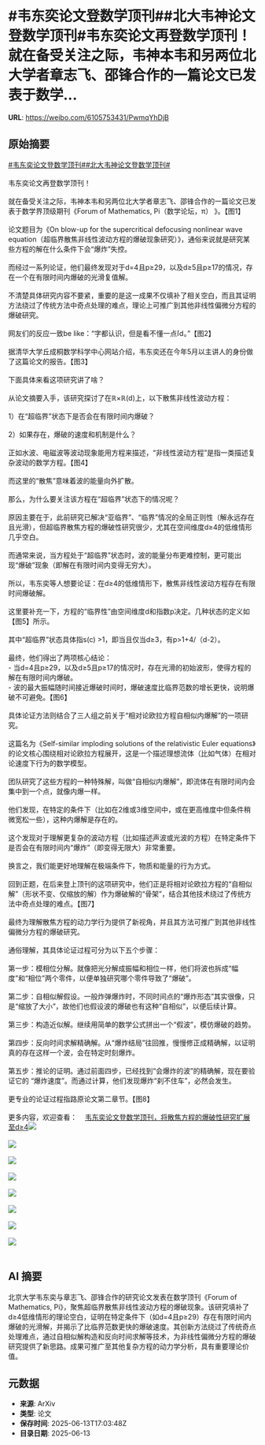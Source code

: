 # #韦东奕论文登数学顶刊##北大韦神论文登数学顶刊#韦东奕论文再登数学顶刊！就在备受关注之际，韦神本韦和另两位北大学者章志飞、邵锋合作的一篇论文已发表于数学...

**URL**: https://weibo.com/6105753431/PwmqYhDjB

## 原始摘要

<a href="https://m.weibo.cn/search?containerid=231522type%3D1%26t%3D10%26q%3D%23%E9%9F%A6%E4%B8%9C%E5%A5%95%E8%AE%BA%E6%96%87%E7%99%BB%E6%95%B0%E5%AD%A6%E9%A1%B6%E5%88%8A%23&amp;extparam=%23%E9%9F%A6%E4%B8%9C%E5%A5%95%E8%AE%BA%E6%96%87%E7%99%BB%E6%95%B0%E5%AD%A6%E9%A1%B6%E5%88%8A%23" data-hide=""><span class="surl-text">#韦东奕论文登数学顶刊#</span></a><a href="https://m.weibo.cn/search?containerid=231522type%3D1%26t%3D10%26q%3D%23%E5%8C%97%E5%A4%A7%E9%9F%A6%E7%A5%9E%E8%AE%BA%E6%96%87%E7%99%BB%E6%95%B0%E5%AD%A6%E9%A1%B6%E5%88%8A%23&amp;extparam=%23%E5%8C%97%E5%A4%A7%E9%9F%A6%E7%A5%9E%E8%AE%BA%E6%96%87%E7%99%BB%E6%95%B0%E5%AD%A6%E9%A1%B6%E5%88%8A%23" data-hide=""><span class="surl-text">#北大韦神论文登数学顶刊#</span></a><br><br>韦东奕论文再登数学顶刊！<br><br>就在备受关注之际，韦神本韦和另两位北大学者章志飞、邵锋合作的一篇论文已发表于数学界顶级期刊《Forum of Mathematics, Pi（数学论坛，π） 》。【图1】<br><br>论文题目为《On blow-up for the supercritical defocusing nonlinear wave equation（超临界散焦非线性波动方程的爆破现象研究）》，通俗来说就是研究某些方程的解在什么条件下会“爆炸”失控。<br><br>而经过一系列论证，他们最终发现对于d=4且p≥29，以及d≥5且p≥17的情况，存在一个在有限时间内爆破的光滑复值解。<br><br>不清楚具体研究内容不要紧，重要的是这一成果不仅填补了相关空白，而且其证明方法绕过了传统方法中奇点处理的难点，理论上可推广到其他非线性偏微分方程的爆破研究。<br><br>网友们的反应一致be like：“字都认识，但是看不懂一点<span class="url-icon"><img alt="[doge]" src="https://h5.sinaimg.cn/m/emoticon/icon/others/d_doge-be7f768d78.png" style="width:1em; height:1em;" referrerpolicy="no-referrer"></span>。”【图2】<br><br>据清华大学丘成桐数学科学中心网站介绍，韦东奕还在今年5月以主讲人的身份做了这篇论文的报告。【图3】<br><br>下面具体来看这项研究讲了啥？<br><br>从论文摘要入手，该研究探讨了在ℝ×ℝ(d)上，以下散焦非线性波动方程：<br><br>1）在“超临界”状态下是否会在有限时间内爆破？<br><br>2）如果存在，爆破的速度和机制是什么？<br><br>正如水波、电磁波等波动现象能用方程来描述，“非线性波动方程”是指一类描述复杂波动的数学方程。【图4】<br><br>而这里的“散焦”意味着波的能量向外扩散。<br><br>那么，为什么要关注该方程在“超临界”状态下的情况呢？<br><br>原因主要在于，此前研究已解决“亚临界”、“临界”情况的全局正则性（解永远存在且光滑），但超临界散焦方程的爆破性研究很少，尤其在空间维度d≥4的低维情形几乎空白。<br><br>而通常来说，当方程处于“超临界”状态时，波的能量分布更难控制，更可能出现“爆破”现象（即解在有限时间内变得无穷大）。<br><br>所以，韦东奕等人想要论证：在d≥4的低维情形下，散焦非线性波动方程存在有限时间爆破解。<br><br>这里要补充一下，方程的“临界性”由空间维度d和指数p决定。几种状态的定义如【图5】所示。<br><br>其中“超临界”状态具体指s(c) &gt;1，即当且仅当d≥3，有p&gt;1+4/（d-2）。<br><br>最终，他们得出了两项核心结论：<br>- 当d=4且p≥29，以及d≥5且p≥17的情况时，存在光滑的初始波形，使得方程的解在有限时间内爆破。<br>- 波的最大振幅随时间接近爆破时间时，爆破速度比临界范数的增长更快，说明爆破不可避免。【图6】<br><br>具体论证方法则结合了三人组之前关于“相对论欧拉方程自相似内爆解”的一项研究。<br><br>这篇名为《Self-similar imploding solutions of the relativistic Euler equations》的论文核心围绕相对论欧拉方程展开，这是一个描述理想流体（比如气体）在相对论速度下行为的数学模型。<br><br>团队研究了这些方程的一种特殊解，叫做“自相似内爆解”，即流体在有限时间内会集中到一个点，就像内爆一样。<br><br>他们发现，在特定的条件下（比如在2维或3维空间中，或在更高维度中但条件稍微宽松一些），这种内爆解是存在的。<br><br>这个发现对于理解更复杂的波动方程（比如描述声波或光波的方程）在特定条件下是否会在有限时间内“爆炸”（即变得无限大）非常重要。<br><br>换言之，我们能更好地理解在极端条件下，物质和能量的行为方式。<br><br>回到正题，在后来登上顶刊的这项研究中，他们正是将相对论欧拉方程的“自相似解”（形状不变、仅缩放的解）作为爆破解的“骨架”，结合其他技术绕过了传统方法中奇点处理的难点。【图7】<br><br>最终为理解散焦方程的动力学行为提供了新视角，并且其方法可推广到其他非线性偏微分方程的爆破研究。<br><br>通俗理解，其具体论证过程可分为以下五个步骤：<br><br>第一步：模相位分解。就像把光分解成振幅和相位一样，他们将波也拆成“幅度”和“相位”两个零件，以便单独研究哪个零件导致了“爆破”。<br><br>第二步：自相似解假设。一般炸弹爆炸时，不同时间点的“爆炸形态”其实很像，只是“缩放了大小”，故他们也假设波的爆破也有这种“自相似”，以便后续计算。<br><br>第三步：构造近似解。继续用简单的数学公式拼出一个“假波”，模仿爆破的趋势。<br><br>第四步：反向时间求解精确解。从“爆炸结局”往回推，慢慢修正成精确解，以证明真的存在这样一个波，会在特定时刻爆炸。<br><br>第五步：推论的证明。通过前面四步，已经找到“会爆炸的波”的精确解，现在要验证它的 “爆炸速度”。而通过计算，他们发现爆炸“刹不住车”，必然会发生。<br><br>更专业的论证过程指路原论文第二章节。【图8】<br><br>更多内容，欢迎查看：<a href="https://weibo.cn/sinaurl?u=https%3A%2F%2Fmp.weixin.qq.com%2Fs%2FC3JFz3Sev86FtveQnf2NwQ" data-hide=""><span class="url-icon"><img style="width: 1rem;height: 1rem" src="https://h5.sinaimg.cn/upload/2015/09/25/3/timeline_card_small_web_default.png" referrerpolicy="no-referrer"></span><span class="surl-text">韦东奕论文登数学顶刊，将散焦方程的爆破性研究扩展至d≥4</span></a><img style="" src="https://tvax2.sinaimg.cn/large/006Fd7o3ly1i2dtyptnr0j30zk0kwtl9.jpg" referrerpolicy="no-referrer"><br><br><img style="" src="https://tvax1.sinaimg.cn/large/006Fd7o3ly1i2dtyrtvwkj30zk0cbtca.jpg" referrerpolicy="no-referrer"><br><br><img style="" src="https://tvax1.sinaimg.cn/large/006Fd7o3ly1i2dtyv8kcoj30zk0o54e2.jpg" referrerpolicy="no-referrer"><br><br><img style="" src="https://tvax4.sinaimg.cn/large/006Fd7o3ly1i2dtywcqpmj30bz0260t1.jpg" referrerpolicy="no-referrer"><br><br><img style="" src="https://tvax3.sinaimg.cn/large/006Fd7o3ly1i2dtyy7fafj30vg055gqo.jpg" referrerpolicy="no-referrer"><br><br><img style="" src="https://tvax4.sinaimg.cn/large/006Fd7o3ly1i2dtz07f1pj30zk0eadvx.jpg" referrerpolicy="no-referrer"><br><br><img style="" src="https://tvax1.sinaimg.cn/large/006Fd7o3ly1i2dtz2b4tcj30xx0e848c.jpg" referrerpolicy="no-referrer"><br><br><img style="" src="https://tvax1.sinaimg.cn/large/006Fd7o3ly1i2dtz5dxndj30zk0m3ar9.jpg" referrerpolicy="no-referrer"><br><br>

## AI 摘要

北京大学韦东奕与章志飞、邵锋合作的研究论文发表在数学顶刊《Forum of Mathematics, Pi》，聚焦超临界散焦非线性波动方程的爆破现象。该研究填补了d≥4低维情形的理论空白，证明在特定条件下（如d=4且p≥29）存在有限时间内爆破的光滑解，并揭示了比临界范数更快的爆破速度。其创新方法绕过了传统奇点处理难点，通过自相似解构造和反向时间求解等技术，为非线性偏微分方程的爆破研究提供了新思路。成果可推广至其他复杂方程的动力学分析，具有重要理论价值。

## 元数据

- **来源**: ArXiv
- **类型**: 论文
- **保存时间**: 2025-06-13T17:03:48Z
- **目录日期**: 2025-06-13
